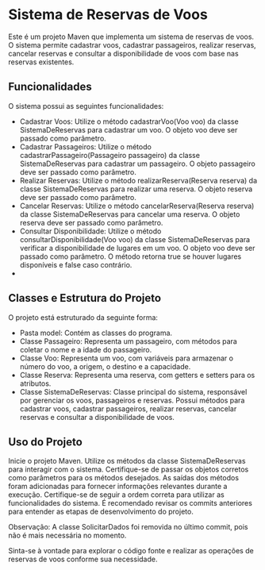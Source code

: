 # Sistema de Reservas de Voos
Este é um projeto Maven que implementa um sistema de reservas de voos. O sistema permite cadastrar voos, cadastrar passageiros, realizar reservas, cancelar reservas e consultar a disponibilidade de voos com base nas reservas existentes.

## Funcionalidades
O sistema possui as seguintes funcionalidades:

- Cadastrar Voos: Utilize o método cadastrarVoo(Voo voo) da classe SistemaDeReservas para cadastrar um voo. O objeto voo deve ser passado como parâmetro.
- Cadastrar Passageiros: Utilize o método cadastrarPassageiro(Passageiro passageiro) da classe SistemaDeReservas para cadastrar um passageiro. O objeto passageiro deve ser passado como parâmetro.
- Realizar Reservas: Utilize o método realizarReserva(Reserva reserva) da classe SistemaDeReservas para realizar uma reserva. O objeto reserva deve ser passado como parâmetro.
- Cancelar Reservas: Utilize o método cancelarReserva(Reserva reserva) da classe SistemaDeReservas para cancelar uma reserva. O objeto reserva deve ser passado como parâmetro.
- Consultar Disponibilidade: Utilize o método consultarDisponibilidade(Voo voo) da classe SistemaDeReservas para verificar a disponibilidade de lugares em um voo. O objeto voo deve ser passado como parâmetro. O método retorna true se houver lugares disponíveis e false caso contrário.
-
## Classes e Estrutura do Projeto
O projeto está estruturado da seguinte forma:

- Pasta model: Contém as classes do programa.
- Classe Passageiro: Representa um passageiro, com métodos para coletar o nome e a idade do passageiro.
- Classe Voo: Representa um voo, com variáveis para armazenar o número do voo, a origem, o destino e a capacidade.
- Classe Reserva: Representa uma reserva, com getters e setters para os atributos.
- Classe SistemaDeReservas: Classe principal do sistema, responsável por gerenciar os voos, passageiros e reservas. Possui métodos para cadastrar voos, cadastrar passageiros, realizar reservas, cancelar reservas e consultar a disponibilidade de voos.

## Uso do Projeto
Inicie o projeto Maven.
Utilize os métodos da classe SistemaDeReservas para interagir com o sistema.
Certifique-se de passar os objetos corretos como parâmetros para os métodos desejados.
As saídas dos métodos foram adicionadas para fornecer informações relevantes durante a execução.
Certifique-se de seguir a ordem correta para utilizar as funcionalidades do sistema. É recomendado revisar os commits anteriores para entender as etapas de desenvolvimento do projeto.

Observação: A classe SolicitarDados foi removida no último commit, pois não é mais necessária no momento.

Sinta-se à vontade para explorar o código fonte e realizar as operações de reservas de voos conforme sua necessidade.
